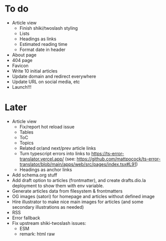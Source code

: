 # To do

- Article view
  - Finish shiki/twoslash styling
  - Lists
  - Headings as links
  - Estimated reading time
  - Format date in header
- About page
- 404 page
- Favicon
- Write 10 initial articles
- Update domain and redirect everywhere
- Update URL on social media, etc
- Launch!!!

# Later

- Article view
  - Fix/report hot reload issue
  - Tables
  - ToC
  - Topics
  - Related or/and next/prev article links
  - Turn typescript errors into links to https://ts-error-translator.vercel.app/ (see: https://github.com/mattpocock/ts-error-translator/blob/main/apps/web/src/pages/index.tsx#L91)
  - Headings as anchor links
- Add schema.org stuff
- Add draft option to articles (frontmatter), and create drafts.dio.la deployment to show them with env variable.
- Generate articles data from filesystem & frontmatters
- OG images (satori) for homepage and articles without defined image
- Hire illustrator to make nice main images for articles (and some secondary illustrations as needed)
- RSS
- Error fallback
- Fix upstream shiki-twoslash issues:
  - ESM
  - remark: html raw
